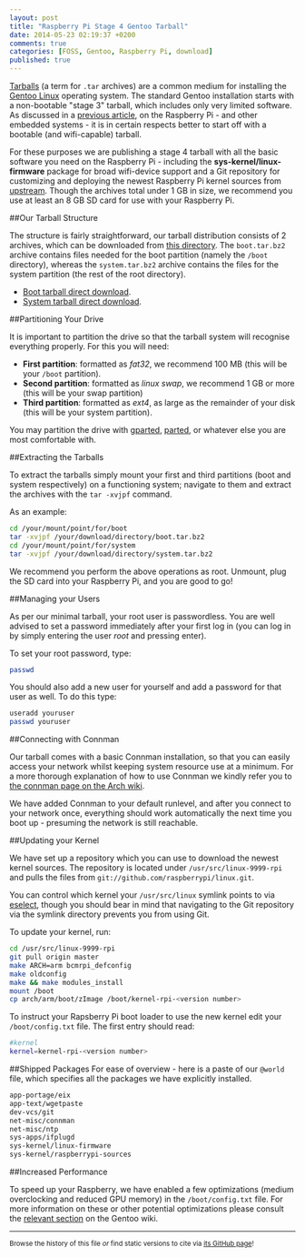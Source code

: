 ```yaml
---
layout: post
title: "Raspberry Pi Stage 4 Gentoo Tarball"
date: 2014-05-23 02:19:37 +0200
comments: true
categories: [FOSS, Gentoo, Raspberry Pi, download]
published: true
---
```


[Tarballs](https://en.wikipedia.org/wiki/Tarball) (a term for ```.tar``` archives) are a common medium for installing the [Gentoo Linux](https://en.wikipedia.org/wiki/Gentoo_linux) operating system.
The standard Gentoo installation starts with a non-bootable "stage 3" tarball, which includes only very limited software.
As discussed in a [previous article](http://tutorials.chymera.eu/blog/2014/05/21/gentoo-for-the-raspberry-pi/), on the Raspberry Pi - and other embedded systems - it is in certain respects better to start off with a bootable (and wifi-capable) tarball.

For these purposes we are publishing a stage 4 tarball with all the basic software you need on the Raspberry Pi - including the **sys-kernel/linux-firmware** package for broad wifi-device support and a Git repository for customizing and deploying the newest Raspberry Pi kernel sources from [upstream](git://github.com/raspberrypi/linux.git).
Though the archives total under 1 GB in size, we recommend you use at least an 8 GB SD card for use with your Raspberry Pi.

<!-- more -->

##Our Tarball Structure

The structure is fairly straightforward, our tarball distribution consists of 2 archives, which can be downloaded from [this directory](http://chymera.eu/resources/gentoo-stage4/).
The ```boot.tar.bz2``` archive contains files needed for the boot partition (namely the ```/boot``` directory), whereas the ```system.tar.bz2``` archive contains the files for the system partition (the rest of the root directory).

* [Boot tarball direct download](http://chymera.eu/resources/gentoo-stage4/boot.tar.bz2).
* [System tarball direct download](http://chymera.eu/resources/gentoo-stage4/system.tar.bz2).

##Partitioning Your Drive

It is important to partition the drive so that the tarball system will recognise everything properly.
For this you will need:

* **First partition**: formatted as *fat32*, we recommend 100 MB (this will be your ```/boot``` partition).
* **Second partition**: formatted as *linux swap*, we recommend 1 GB or more (this will be your swap partition)
* **Third partition**: formatted as *ext4*, as large as the remainder of your disk (this will be your system partition).

You may partition the drive with [gparted](http://en.wikipedia.org/wiki/Gparted), [parted](http://en.wikipedia.org/wiki/Parted), or whatever else you are most comfortable with.

##Extracting the Tarballs

To extract the tarballs simply mount your first and third partitions (boot and system respectively) on a functioning system; navigate to them and extract the archives with the ```tar -xvjpf``` command.

As an example:

```bash
cd /your/mount/point/for/boot
tar -xvjpf /your/download/directory/boot.tar.bz2
cd /your/mount/point/for/system
tar -xvjpf /your/download/directory/system.tar.bz2
```

We recommend you perform the above operations as root.
Unmount, plug the SD card into your Raspberry Pi, and you are good to go!

##Managing your Users

As per our minimal tarball, your root user is passwordless.
You are well advised to set a password immediately after your first log in (you can log in by simply entering the user *root* and pressing enter).

To set your root password, type:

```bash
passwd
```

You should also add a new user for yourself and add a password for that user as well.
To do this type:

```bash
useradd youruser
passwd youruser
```

##Connecting with Connman

Our tarball comes with a basic Connman installation, so that you can easily access your network whilst keeping system resource use at a minimum.
For a more thorough explanation of how to use Connman we kindly refer you to [the connman page on the Arch wiki](https://wiki.archlinux.org/index.php/Connman#Using_the_command_line_client).

We have added Connman to your default runlevel, and after you connect to your network once, everything should work automatically the next time you boot up - presuming the network is still reachable.

##Updating your Kernel

We have set up a repository which you can use to download the newest kernel sources.
The repository is located under ```/usr/src/linux-9999-rpi``` and pulls the files from ```git://github.com/raspberrypi/linux.git```.

You can control which kernel your ```/usr/src/linux``` symlink points to via [eselect](http://wiki.gentoo.org/wiki/Project:Eselect), though you should bear in mind that navigating to the Git repository via the symlink directory prevents you from using Git.

To update your kernel, run:

```bash
cd /usr/src/linux-9999-rpi
git pull origin master
make ARCH=arm bcmrpi_defconfig
make oldconfig
make && make modules_install
mount /boot
cp arch/arm/boot/zImage /boot/kernel-rpi-<version number>
```

To instruct your Rapsberry Pi boot loader to use the new kernel edit your ```/boot/config.txt``` file.
The first entry should read:

```bash
#kernel
kernel=kernel-rpi-<version number>
```

##Shipped Packages
For ease of overview - here is a paste of our ```@world``` file, which specifies all the packages we have explicitly installed.

```bash
app-portage/eix
app-text/wgetpaste
dev-vcs/git
net-misc/connman
net-misc/ntp
sys-apps/ifplugd
sys-kernel/linux-firmware
sys-kernel/raspberrypi-sources
```

##Increased Performance

To speed up your Raspberry, we have enabled a few optimizations (medium overclocking and reduced GPU memory) in the ```/boot/config.txt``` file.
For more information on these or other potential optimizations please consult the [relevant section](http://wiki.gentoo.org/wiki/Raspberry_Pi_Quick_Install_Guide#Overclocking) on the Gentoo wiki.

---
<sup>Browse the history of this file *or* find static versions to cite via [its GitHub page](https://github.com/TheChymera/chymeric_tutorials/blob/master/source/_posts/2014-05-23-raspberry-pi-live-gentoo-tarball.markdown)!</sup>
